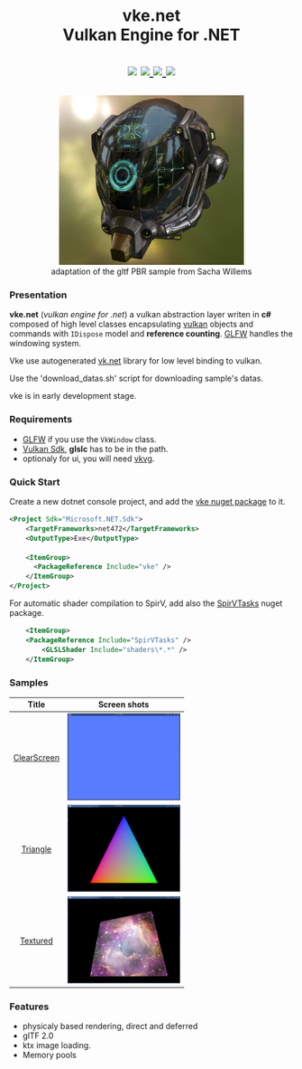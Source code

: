 <h1 align="center">
    vke.net
    <br>  
    Vulkan Engine for .NET
    <br>  
<p align="center">
  <a href="https://www.nuget.org/packages/vke"><img src="https://buildstats.info/nuget/vke"></a>
  <a href="https://travis-ci.org/jpbruyere/vke.net">
      <img src="https://img.shields.io/travis/jpbruyere/vke.net.svg?&logo=travis&logoColor=white">
  </a>
  <a href="https://ci.appveyor.com/project/jpbruyere/vke-net">
	<img src="https://img.shields.io/appveyor/ci/jpbruyere/vke-net?label=Windows&logo=appveyor&logoColor=lightgrey">
  </a>
  <a href="https://www.paypal.me/GrandTetraSoftware">
    <img src="https://img.shields.io/badge/Donate-PayPal-green.svg">
  </a>
</p>
</h1>

<p align="center">
  <a href="https://github.com/jpbruyere/vke.net/blob/master/samples/pbr/screenshot.png">
    <kbd><img src="https://raw.githubusercontent.com/jpbruyere/vke.net/master/samples/pbr/screenshot.png" height="300"></kbd>
  </a>
   <br>adaptation of the gltf PBR sample from Sacha Willems</br>
</p>

### Presentation
**vke.net** (_vulkan engine for .net_) a vulkan abstraction layer writen in **c#** composed of high level classes encapsulating [vulkan](https://www.khronos.org/vulkan/) objects and commands with `IDispose` model and **reference counting**. [GLFW](https://www.glfw.org/)  handles the windowing system.

Vke use autogenerated [vk.net](https://github.com/jpbruyere/vk.net) library for low level binding to vulkan.

Use the 'download_datas.sh' script for downloading sample's datas.

vke is in early development stage.

### Requirements
- [GLFW](https://www.glfw.org/) if you use the `VkWindow` class.
- [Vulkan Sdk](https://www.lunarg.com/vulkan-sdk/), **glslc** has to be in the path.
- optionaly for ui, you will need [vkvg](https://github.com/jpbruyere/vkvg).

### Quick Start

Create a new dotnet console project, and add the [vke nuget package](https://www.nuget.org/packages/vke) to it.

```xml
<Project Sdk="Microsoft.NET.Sdk">
	<TargetFrameworks>net472</TargetFrameworks>
	<OutputType>Exe</OutputType>

	<ItemGroup>
	  <PackageReference Include="vke" />
	</ItemGroup>
</Project>
```
For automatic shader compilation to SpirV, add also the [SpirVTasks](SpirVTasks/README.md) nuget package.

```xml
	<ItemGroup>    
	<PackageReference Include="SpirVTasks" />
		<GLSLShader Include="shaders\*.*" />		
	</ItemGroup>
```
### Samples

|                    Title                     |                    Screen shots                    |
| :------------------------------------------: | :------------------------------------------------: |
| [ClearScreen](samples/ClearScreen/README.md) | ![screenshot](samples/screenShots/ClearScreen.png) |
|    [Triangle](samples/Triangle/README.md)    |  ![screenshot](samples/screenShots/Triangle.png)   |
|    [Textured](samples/Textured/README.md)    |  ![screenshot](samples/screenShots/Textured.png)   |



### Features

- physicaly based rendering, direct and deferred
- glTF 2.0
- ktx image loading.
- Memory pools


